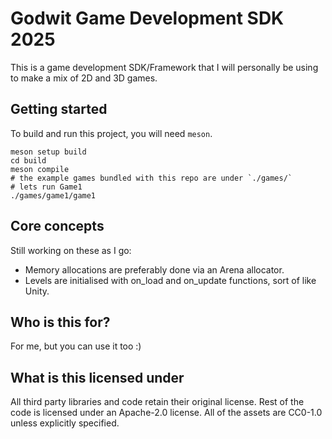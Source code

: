 # Godwit Game Development SDK 2025
This is a game development SDK/Framework that I will personally be using to make a mix of 2D and 3D games.

## Getting started

To build and run this project, you will need `meson`.

```shell
meson setup build
cd build
meson compile
# the example games bundled with this repo are under `./games/`
# lets run Game1
./games/game1/game1
```

## Core concepts
Still working on these as I go:
- Memory allocations are preferably done via an Arena allocator.
- Levels are initialised with on_load and on_update functions, sort of like Unity.

## Who is this for?
For me, but you can use it too :)

## What is this licensed under
All third party libraries and code retain their original license. Rest of the code is licensed under an Apache-2.0 license. All of the assets are CC0-1.0 unless explicitly specified.
